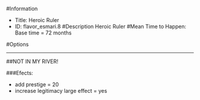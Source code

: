 #Information
 - Title: Heroic Ruler
 - ID: flavor_esmari.8
#Description
Heroic Ruler
#Mean Time to Happen:
Base time = 72 months

#Options

___
##NOT IN MY RIVER!

###Efects:<ul><li>add prestige = 20</li><li>increase legitimacy large effect = yes</li></ul>
